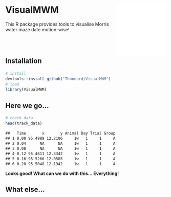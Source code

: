 
<!-- README.md is generated from README.Rmd. Please edit that file -->

# VisualMWM <img src="man/figures/heatmapGIF_2b-day_1-trial_1.gif" align="right" width="160"/>

This R package provides tools to visualise Morris water maze date
motion-wise\!

<br><br>

## Installation

``` r
# install
devtools::install_github("Thonnard/VisualMWM")
# load
library(VisualMWM)
```

## Here we go…

``` r
# check data
head(track_data)
```

    ##   Time       x       y Animal Day Trial Group
    ## 1 0.00 95.4989 12.2106     1w   1     1     A
    ## 2 0.04      NA      NA     1w   1     1     A
    ## 3 0.08      NA      NA     1w   1     1     A
    ## 4 0.12 95.4611 12.3342     1w   1     1     A
    ## 5 0.16 95.5266 12.0585     1w   1     1     A
    ## 6 0.20 95.5048 12.1942     1w   1     1     A

<b>Looks good\! What can we do with this… Everything\!</b>

## What else…
